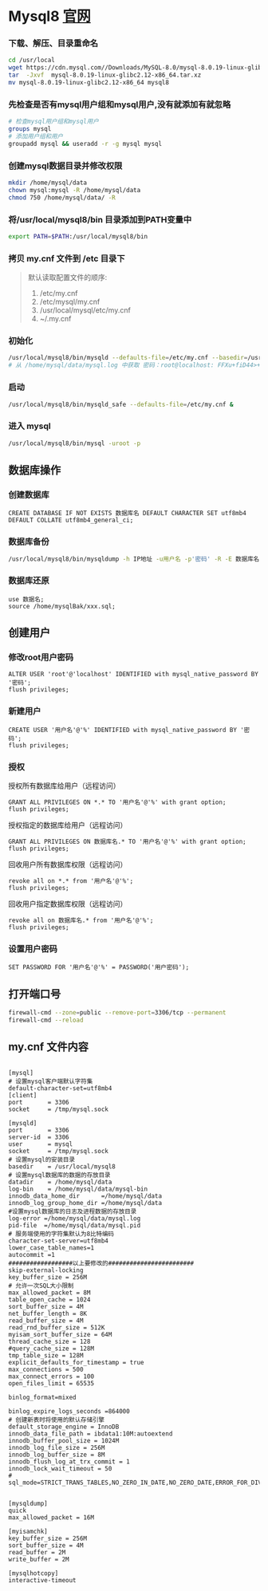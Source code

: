 # Mysql8 [官网](https://dev.mysql.com/downloads/mysql/)
### 下载、解压、目录重命名
```bash
cd /usr/local
wget https://cdn.mysql.com//Downloads/MySQL-8.0/mysql-8.0.19-linux-glibc2.12-x86_64.tar.xz
tar  -Jxvf  mysql-8.0.19-linux-glibc2.12-x86_64.tar.xz
mv mysql-8.0.19-linux-glibc2.12-x86_64 mysql8
```

### 先检查是否有mysql用户组和mysql用户,没有就添加有就忽略
```bash
# 检查mysql用户组和mysql用户
groups mysql
# 添加用户组和用户
groupadd mysql && useradd -r -g mysql mysql
```

### 创建mysql数据目录并修改权限
```bash
mkdir /home/mysql/data
chown mysql:mysql -R /home/mysql/data
chmod 750 /home/mysql/data/ -R
```

### 将/usr/local/mysql8/bin 目录添加到PATH变量中
```bash
export PATH=$PATH:/usr/local/mysql8/bin
```

### 拷贝 my.cnf 文件到 /etc 目录下

> 默认读取配置文件的顺序:
> 1. /etc/my.cnf
> 2. /etc/mysql/my.cnf
> 3. /usr/local/mysql/etc/my.cnf
> 4. ~/.my.cnf

### 初始化
```bash
/usr/local/mysql8/bin/mysqld --defaults-file=/etc/my.cnf --basedir=/usr/local/mysql8 --datadir=/home/mysql/data --user=mysql --initialize
# 从 /home/mysql/data/mysql.log 中获取 密码：root@localhost: FFXu+fiD44>+
```


### 启动
```bash
/usr/local/mysql8/bin/mysqld_safe --defaults-file=/etc/my.cnf &
```

### 进入 mysql
```bash
/usr/local/mysql8/bin/mysql -uroot -p
```


## 数据库操作
### 创建数据库
```mysql
CREATE DATABASE IF NOT EXISTS 数据库名 DEFAULT CHARACTER SET utf8mb4 DEFAULT COLLATE utf8mb4_general_ci;
```

### 数据库备份
```bash
/usr/local/mysql8/bin/mysqldump -h IP地址 -u用户名 -p'密码' -R -E 数据库名 > /home/mysqlBak/数据库名_bak_`date +"%Y%m%d_%H%M%S"`.sql
```

### 数据库还原
```mysql
use 数据名; 
source /home/mysqlBak/xxx.sql;
```

## 创建用户
### 修改root用户密码
```mysql
ALTER USER 'root'@'localhost' IDENTIFIED with mysql_native_password BY '密码'; 
flush privileges;
```

### 新建用户
```mysql
CREATE USER '用户名'@'%' IDENTIFIED with mysql_native_password BY '密码'; 
flush privileges;
```

### 授权

授权所有数据库给用户（远程访问）
```mysql
GRANT ALL PRIVILEGES ON *.* TO '用户名'@'%' with grant option;
flush privileges;
```

授权指定的数据库给用户（远程访问）
```mysql
GRANT ALL PRIVILEGES ON 数据库名.* TO '用户名'@'%' with grant option;
flush privileges;
```

回收用户所有数据库权限（远程访问）
```mysql
revoke all on *.* from '用户名'@'%'; 
flush privileges;
```

回收用户指定数据库权限（远程访问）
```mysql
revoke all on 数据库名.* from '用户名'@'%'; 
flush privileges;
```

### 设置用户密码
```mysql
SET PASSWORD FOR '用户名'@'%' = PASSWORD('用户密码');
```



## 打开端口号
```bash
firewall-cmd --zone=public --remove-port=3306/tcp --permanent
firewall-cmd --reload
```

## my.cnf 文件内容
```properties

[mysql]
# 设置mysql客户端默认字符集
default-character-set=utf8mb4
[client]
port       = 3306
socket     = /tmp/mysql.sock

[mysqld]
port       = 3306
server-id  = 3306
user       = mysql
socket     = /tmp/mysql.sock
# 设置mysql的安装目录
basedir    = /usr/local/mysql8
# 设置mysql数据库的数据的存放目录
datadir    = /home/mysql/data
log-bin    = /home/mysql/data/mysql-bin
innodb_data_home_dir      =/home/mysql/data
innodb_log_group_home_dir =/home/mysql/data
#设置mysql数据库的日志及进程数据的存放目录
log-error =/home/mysql/data/mysql.log
pid-file  =/home/mysql/data/mysql.pid
# 服务端使用的字符集默认为8比特编码
character-set-server=utf8mb4
lower_case_table_names=1
autocommit =1
##################以上要修改的########################
skip-external-locking
key_buffer_size = 256M
# 允许一次SQL大小限制
max_allowed_packet = 8M
table_open_cache = 1024
sort_buffer_size = 4M
net_buffer_length = 8K
read_buffer_size = 4M
read_rnd_buffer_size = 512K
myisam_sort_buffer_size = 64M
thread_cache_size = 128
#query_cache_size = 128M
tmp_table_size = 128M
explicit_defaults_for_timestamp = true
max_connections = 500
max_connect_errors = 100
open_files_limit = 65535

binlog_format=mixed

binlog_expire_logs_seconds =864000
# 创建新表时将使用的默认存储引擎
default_storage_engine = InnoDB
innodb_data_file_path = ibdata1:10M:autoextend
innodb_buffer_pool_size = 1024M
innodb_log_file_size = 256M
innodb_log_buffer_size = 8M
innodb_flush_log_at_trx_commit = 1
innodb_lock_wait_timeout = 50
#
sql_mode=STRICT_TRANS_TABLES,NO_ZERO_IN_DATE,NO_ZERO_DATE,ERROR_FOR_DIVISION_BY_ZERO,NO_ENGINE_SUBSTITUTION

 
[mysqldump]
quick
max_allowed_packet = 16M
 
[myisamchk]
key_buffer_size = 256M
sort_buffer_size = 4M
read_buffer = 2M
write_buffer = 2M
 
[mysqlhotcopy]
interactive-timeout
```
